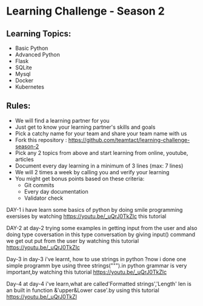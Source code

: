 # Learning Challenge - Season 2

## Learning Topics:
- Basic Python
- Advanced Python
- Flask 
- SQLite
- Mysql
- Docker
- Kubernetes

## Rules:
- We will find a learning partner for you
- Just get to know your learning partner's skills and goals
- Pick a catchy name for your team and share your team name with us
- Fork this repository : https://github.com/teamtact/learning-challenge-season-2
- Pick any 2 topics from above and start learning from online, youtube, articles
- Document every day learning in a minimum of 3 lines (max: 7 lines)
- We will 2 times a week by calling you and verify your learning
- You might get bonus points based on these criteria:
	- Git commits
	- Every day documentation
	- Validator check
	

DAY-1
i have learn some basics of python by doing smile programming exersises by watching 
https://youtu.be/_uQrJ0TkZlc this tutorial

DAY-2
at day-2 trying some examples in getting input from the user and also doing type coversation 
in this type conversation by giving input() command we get out put from the user by watching this tutorial https://youtu.be/_uQrJ0TkZlc 

Day-3
in day-3 i've learnt, how to use strings in python ?now i done one simple programm bye using three strings(""").in python grammar is very important,by watching this tutorial https://youtu.be/_uQrJ0TkZlc

Day-4
at day-4 i've learn,what are called'Formatted strings','Length' len is an built in function &'upper&Lower case'.by using this tutorial https://youtu.be/_uQrJ0TkZl
